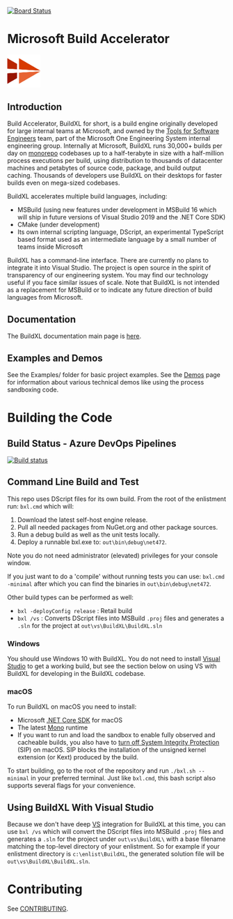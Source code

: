 [![Board Status](https://dev.azure.com/mseng/708e929f-6bd5-415a-8daf-25b1dac08dd8/c6b66230-74a7-496a-9759-a9afe805479d/_apis/work/boardbadge/e77b8200-eab0-4ed2-9d63-f38d8fb85b9b)](https://dev.azure.com/mseng/708e929f-6bd5-415a-8daf-25b1dac08dd8/_boards/board/t/c6b66230-74a7-496a-9759-a9afe805479d/Microsoft.FeatureCategory)
# Microsoft Build Accelerator

<img alt="BuildXL Icon" src="Public/Src/Branding/BuildXL.png" width=15%>

## Introduction

Build Accelerator, BuildXL for short, is a build engine originally developed for large internal teams at Microsoft, and owned by the [Tools for Software Engineers](https://www.microsoft.com/en-us/research/project/tools-for-software-engineers/) team, part of the Microsoft One Engineering System internal engineering group. Internally at Microsoft, BuildXL runs 30,000+ builds per day on [monorepo](https://en.wikipedia.org/wiki/Monorepo)  codebases up to a half-terabyte in size with a half-million process executions per build, using distribution to thousands of datacenter machines and petabytes of source code, package, and build output caching. Thousands of developers use BuildXL on their desktops for faster builds even on mega-sized codebases.

BuildXL accelerates multiple build languages, including:

* MSBuild (using new features under development in MSBuild 16 which will ship in future versions of Visual Studio 2019 and the .NET Core SDK)
* CMake (under development)
* Its own internal scripting language, DScript, an experimental TypeScript based format used as an intermediate language by a small number of teams inside Microsoft

BuildXL has a command-line interface. There are currently no plans to integrate it into Visual Studio. The project is open source in the spirit of transparency of our engineering system. You may find our technology useful if you face similar issues of scale. Note that BuildXL is not intended as a replacement for MSBuild or to indicate any future direction of build languages from Microsoft.

## Documentation
The BuildXL documentation main page is [here](Documentation/INDEX.md).

## Examples and Demos
See the Examples/ folder for basic project examples. See the [Demos](Public/Src/Demos/Demos.md) page for information about various technical demos like using the process sandboxing code.

# Building the Code

## Build Status - Azure DevOps Pipelines
[![Build status](https://dev.azure.com/mseng/Domino/_apis/build/status/BuildXL/BuildXL%20Rolling?branchName=master)](https://dev.azure.com/mseng/Domino/_build/latest?definitionId=8196)

## Command Line Build and Test
This repo uses DScript files for its own build. From the root of the enlistment run: `bxl.cmd` which will:

1. Download the latest self-host engine release.
1. Pull all needed packages from NuGet.org and other package sources.
1. Run a debug build as well as the unit tests locally.
1. Deploy a runnable bxl.exe to: `out\bin\debug\net472`.

Note you do not need administrator (elevated) privileges for your console window.

If you just want to do a 'compile' without running tests you can use: `bxl.cmd -minimal` after which you can find the binaries in `out\bin\debug\net472`.

Other build types can be performed as well:
* `bxl -deployConfig release` : Retail build
* `bxl /vs` : Converts DScript files into MSBuild `.proj` files and generates a `.sln` for the project at `out\vs\BuildXL\BuildXL.sln`

### Windows
You should use Windows 10 with BuildXL. You do not need to install [Visual Studio](https://visualstudio.microsoft.com/vs/) to get a working build, but see the section below on using VS with BuildXL for developing in the BuildXL codebase.

### macOS

To run BuildXL on macOS you need to install:

* Microsoft [.NET Core SDK](https://dotnet.microsoft.com/download) for macOS
* The latest [Mono](https://www.mono-project.com/download/stable/) runtime
* If you want to run and load the sandbox to enable fully observed and cacheable builds, you also have to [turn off System Integrity Protection](https://developer.apple.com/library/archive/documentation/Security/Conceptual/System_Integrity_Protection_Guide/ConfiguringSystemIntegrityProtection/ConfiguringSystemIntegrityProtection.html) (SIP) on macOS. SIP blocks the installation of the unsigned kernel extension (or Kext) produced by the build.

To start building, go to the root of the repository and run `./bxl.sh --minimal` in your preferred terminal. Just like `bxl.cmd`, this bash script also supports several flags for your convenience.

## Using BuildXL With Visual Studio
Because we don't have deep [VS](https://visualstudio.microsoft.com/vs/) integration for BuildXL at this time, you can use `bxl /vs` which will convert the DScript files into MSBuild `.proj` files and generates a `.sln` for the project under `out\vs\BuildXL\` with a base filename matching the top-level directory of your enlistment. So for example if your enlistment directory is `c:\enlist\BuildXL`, the generated solution file will be `out\vs\BuildXL\BuildXL.sln`.

# Contributing
See [CONTRIBUTING](CONTRIBUTING.md).
